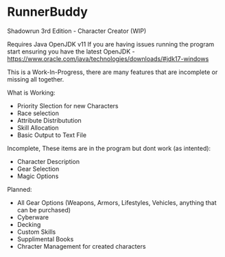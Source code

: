 # RunnerBuddy
Shadowrun 3rd Edition - Character Creator (WIP)


Requires Java OpenJDK v11
If you are having issues running the program start ensuring you have the latest OpenJDK - https://www.oracle.com/java/technologies/downloads/#jdk17-windows

This is a Work-In-Progress, there are many features that are incomplete or missing all together.

What is Working: 
 * Priority Slection for new Characters
 * Race selection
 * Attribute Distributution
 * Skill Allocation
 * Basic Output to Text File
 
Incomplete, These items are in the program but dont work (as intented): 
  * Character Description
  * Gear Selection
  * Magic Options
  
Planned:
  * All Gear Options (Weapons, Armors, Lifestyles, Vehicles, anything that can be purchased)
  * Cyberware
  * Decking
  * Custom Skills
  * Supplimental Books
  * Chracter Management for created characters
